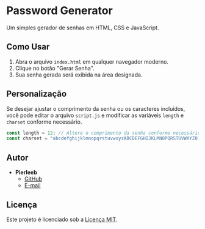 # Password Generator

Um simples gerador de senhas em HTML, CSS e JavaScript.

## Como Usar

1. Abra o arquivo `index.html` em qualquer navegador moderno.
2. Clique no botão "Gerar Senha".
3. Sua senha gerada será exibida na área designada.

## Personalização

Se desejar ajustar o comprimento da senha ou os caracteres incluídos, você pode editar o arquivo `script.js` e modificar as variáveis `length` e `charset` conforme necessário.

```javascript
const length = 12; // Altere o comprimento da senha conforme necessário
const charset = "abcdefghijklmnopqrstuvwxyzABCDEFGHIJKLMNOPQRSTUVWXYZ0123456789!@#$%^&*()_+";
```

## Autor

- **Pierleeb**
  - [GitHub](https://github.com/pierleeb)
  - [E-mail](mailto:contato@pierleeb.com)

## Licença

Este projeto é licenciado sob a [Licença MIT](LICENSE).

